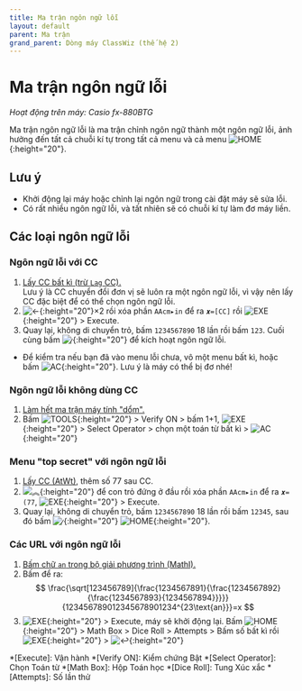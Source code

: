 ```yaml
---
title: Ma trận ngôn ngữ lỗi
layout: default
parent: Ma trận
grand_parent: Dòng máy ClassWiz (thế hệ 2)
---
```


# Ma trận ngôn ngữ lỗi
*Hoạt động trên máy: Casio fx-880BTG*

Ma trận ngôn ngữ lỗi là ma trận chỉnh ngôn ngữ thành một ngôn ngữ lỗi, ảnh hưởng đến tất cả chuỗi kí tự trong tất cả menu và cả menu ![HOME]{:height="20"}.

## Lưu ý
- Khởi động lại máy hoặc chỉnh lại ngôn ngữ trong cài đặt máy sẽ sửa lỗi.
- Có rất nhiều ngôn ngữ lỗi, và tất nhiên sẽ có chuỗi kí tự làm đơ máy liền.

## Các loại ngôn ngữ lỗi

### Ngôn ngữ lỗi với CC
1. [Lấy CC bất kì (trừ `Lag` CC).](/thu-vien-ma-tran/docs/classwiz2/loi-may-tinh/cc.html#cách-bấm)  
Lưu ý là CC chuyển đổi đơn vị sẽ luôn ra một ngôn ngữ lỗi, vì vậy nên lấy CC đặc biệt để có thể chọn ngôn ngữ lỗi.
2. ![←]{:height="20"}×2 rồi xóa phần `AAcm▸in` để ra `𝒙=[CC]` rồi ![EXE]{:height="20"} \> Execute.
3. Quay lại, không di chuyển trỏ, bấm `1234567890` 18 lần rồi bấm `123`. Cuối cùng bấm ![⁄]{:height="20"} để kích hoạt ngôn ngữ lỗi.
- Để kiểm tra nếu bạn đã vào menu lỗi chưa, vô một menu bất kì, hoặc bấm ![AC]{:height="20"}. Lưu ý là máy có thể bị đơ nhé!

### Ngôn ngữ lỗi không dùng CC
1. [Làm hết ma trận máy tính \"dổm\".](/thu-vien-ma-tran/docs/classwiz2/ma-tran/ma-tran-may-tinh-dom.html#hướng-dẫn)
2. Bấm ![TOOLS]{:height="20"} \> Verify ON \> bấm 1+1, ![EXE]{:height="20"} \> Select Operator \> chọn một toán từ bất kì \> ![AC]{:height="20"}

### Menu \"top secret\" với ngôn ngữ lỗi
1. [Lấy CC (AtWt)](/thu-vien-ma-tran/docs/classwiz2/loi-may-tinh/cc.html#cách-bấm), thêm số 77 sau CC.
2. ![︽]{:height="20"} để con trỏ đứng ở đầu rồi xóa phần `AAcm▸in` để ra `𝒙=(77`, ![EXE]{:height="20"} \> Execute.
3. Quay lại, không di chuyển trỏ, bấm `1234567890` 18 lần rồi bấm `12345`, sau đó bấm ![⁄]{:height="20"} ![HOME]{:height="20"}.

### Các URL với ngôn ngữ lỗi
1. [Bấm chữ `an` trong bộ giải phương trình (MathI).](/thu-vien-ma-tran/docs/classwiz2/loi-may-tinh/ki-tu-an.html#cách-bấm)
2. Bấm để ra:  
$$ \frac{\sqrt[123456789]{\frac{1234567891}{\frac{1234567892}{\frac{1234567893}{1234567894}}}}}{123456789012345678901234^{23\text{an}}}=x $$
3. ![EXE]{:height="20"} \> Execute, máy sẽ khởi động lại. Bấm ![HOME]{:height="20"} \> Math Box \> Dice Roll \> Attempts \> Bấm số bất kì rồi ![EXE]{:height="20"} \> ![↩]{:height="20"}

[HOME]: /thu-vien-ma-tran/images/classwiz2/home.png
[↩]: /thu-vien-ma-tran/images/classwiz2/back.png
[←]: /thu-vien-ma-tran/images/classwiz2/left.png
[︽]: /thu-vien-ma-tran/images/classwiz2/pageup.png
[CATALOG]: /thu-vien-ma-tran/images/classwiz2/catalog.png
[TOOLS]: /thu-vien-ma-tran/images/classwiz2/tools.png
[⁄]: /thu-vien-ma-tran/images/classwiz2/frac.png
[AC]: /thu-vien-ma-tran/images/classwiz2/ac.png
[EXE]: /thu-vien-ma-tran/images/classwiz2/exe.png

<!-- abbreviations for kramdown -->
*[Execute]: Vận hành
*[Verify ON]: Kiểm chứng Bật
*[Select Operator]: Chọn Toán từ
*[Math Box]: Hộp Toán học
*[Dice Roll]: Tung Xúc xắc
*[Attempts]: Số lần thử